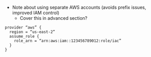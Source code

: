 - Note about using separate AWS accounts (avoids prefix issues, improved IAM control)
  - Cover this in advanced section?
  
```
provider “aws” {
  region = “us-east-2”
  assume_role {
    role_arn = “arn:aws:iam::123456789012:role/iac”
  }
}
```